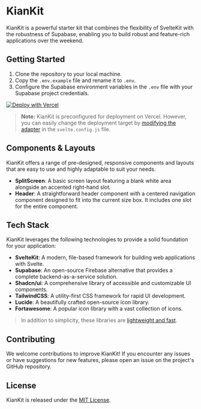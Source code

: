 # KianKit

KianKit is a powerful starter kit that combines the flexibility of SvelteKit with the robustness of Supabase, enabling you to build robust and feature-rich applications over the weekend.

## Getting Started

1. Clone the repository to your local machine.
2. Copy the `.env.example` file and rename it to `.env`.
3. Configure the Supabase environment variables in the `.env` file with your Supabase project credentials.

[![Deploy with Vercel](https://vercel.com/button)](https://vercel.com/new/clone?repository-url=https%3A%2F%2Fgithub.com%2Fcowboycodr%2FKianKit&env=PUBLIC_SUPABASE_URL,PUBLIC_SUPABASE_ANON_KEY&project-name=kiankit-vercel-deployment)

> **Note:** KianKit is preconfigured for deployment on Vercel. However, you can easily change the deployment target by [modifying the adapter](https://kit.svelte.dev/docs/adapters) in the `svelte.config.js` file.

## Components & Layouts

KianKit offers a range of pre-designed, responsive components and layouts that are easy to use and highly adaptable to suit your needs.

- **SplitScreen**: A basic screen layout featuring a blank white area alongside an accented right-hand slot.
- **Header**: A straightforward header component with a centered navigation component designed to fit into the current size box. It includes one slot for the entire component.

## Tech Stack

KianKit leverages the following technologies to provide a solid foundation for your application:

- **SvelteKit**: A modern, file-based framework for building web applications with Svelte.
- **Supabase**: An open-source Firebase alternative that provides a complete backend-as-a-service solution.
- **Shadcn/ui**: A comprehensive library of accessible and customizable UI components.
- **TailwindCSS**: A utility-first CSS framework for rapid UI development.
- **Lucide**: A beautifully crafted open-source icon library.
- **Fortawesome**: A popular icon library with a vast collection of icons.

> In addition to simplicity, these libraries are [lightweight and fast](https://pagespeed.web.dev/analysis/https-kit-fromkian-com/8742el3ywj?form_factor=mobile).

## Contributing

We welcome contributions to improve KianKit! If you encounter any issues or have suggestions for new features, please open an issue on the project's GitHub repository.

## License

KianKit is released under the [MIT License](LICENSE).
